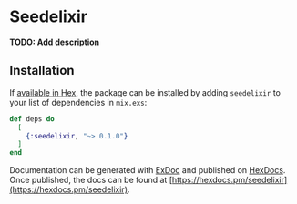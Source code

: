 # Seedelixir

**TODO: Add description**

## Installation

If [available in Hex](https://hex.pm/docs/publish), the package can be installed
by adding `seedelixir` to your list of dependencies in `mix.exs`:

```elixir
def deps do
  [
    {:seedelixir, "~> 0.1.0"}
  ]
end
```

Documentation can be generated with [ExDoc](https://github.com/elixir-lang/ex_doc)
and published on [HexDocs](https://hexdocs.pm). Once published, the docs can
be found at [https://hexdocs.pm/seedelixir](https://hexdocs.pm/seedelixir).

